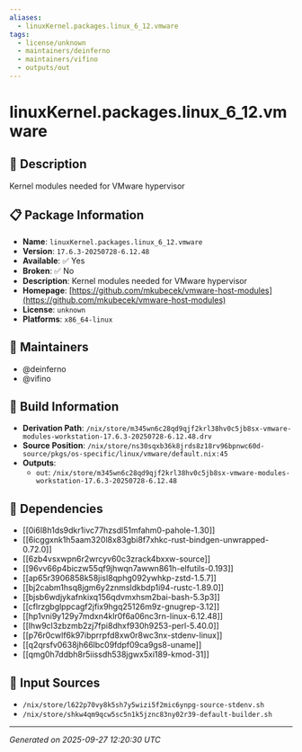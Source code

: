 ```yaml
---
aliases:
  - linuxKernel.packages.linux_6_12.vmware
tags:
  - license/unknown
  - maintainers/deinferno
  - maintainers/vifino
  - outputs/out
---
```


# linuxKernel.packages.linux_6_12.vmware

## 📝 Description

Kernel modules needed for VMware hypervisor

## 📋 Package Information

- **Name**: `linuxKernel.packages.linux_6_12.vmware`
- **Version**: `17.6.3-20250728-6.12.48`
- **Available**: ✅ Yes
- **Broken**: ✅ No
- **Description**: Kernel modules needed for VMware hypervisor
- **Homepage**: [https://github.com/mkubecek/vmware-host-modules](https://github.com/mkubecek/vmware-host-modules)
- **License**: `unknown`
- **Platforms**: `x86_64-linux`
## 👥 Maintainers

- @deinferno
- @vifino


## 🔧 Build Information

- **Derivation Path**: `/nix/store/m345wn6c28qd9qjf2krl38hv0c5jb8sx-vmware-modules-workstation-17.6.3-20250728-6.12.48.drv`
- **Source Position**: `/nix/store/ns30sqxb36k8jrds8z18rv96bpnwc60d-source/pkgs/os-specific/linux/vmware/default.nix:45`
- **Outputs**:
  - `out`:  `/nix/store/m345wn6c28qd9qjf2krl38hv0c5jb8sx-vmware-modules-workstation-17.6.3-20250728-6.12.48`

## 🔗 Dependencies

- [[0i6l8h1ds9dkr1ivc77hzsdl51mfahm0-pahole-1.30]]
- [[6icggxnk1h5aam320l8x83gbi8f7xhkc-rust-bindgen-unwrapped-0.72.0]]
- [[6zb4vsxwpn6r2wrcyv60c3zrack4bxxw-source]]
- [[96vv66p4biczw55qf9jhwqn7awwn861h-elfutils-0.193]]
- [[ap65r3906858k58jisl8qphg092ywhkp-zstd-1.5.7]]
- [[bj2cabm1hsq8jgm6y2znmsldkbdp1i94-rustc-1.89.0]]
- [[bjsb6wdjykafnkixq156qdvmxhsm2bai-bash-5.3p3]]
- [[cflrzgbglppcagf2jfix9hgq25126m9z-gnugrep-3.12]]
- [[hp1vni9y129y7mdxn4klr0f6a06nc3rn-linux-6.12.48]]
- [[lhw9cl3zbzmb2zj7fpi8dhxf930h9253-perl-5.40.0]]
- [[p76r0cwlf6k97ibprrpfd8xw0r8wc3nx-stdenv-linux]]
- [[q2qrsfv0638jh66lbc09fdpf09ca9gs8-uname]]
- [[qmg0h7ddbh8r5iissdh538jgwx5xi189-kmod-31]]

## 📁 Input Sources

- `/nix/store/l622p70vy8k5sh7y5wizi5f2mic6ynpg-source-stdenv.sh`
- `/nix/store/shkw4qm9qcw5sc5n1k5jznc83ny02r39-default-builder.sh`

---
*Generated on 2025-09-27 12:20:30 UTC*
